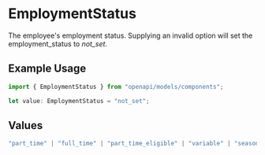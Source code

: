 # EmploymentStatus

The employee's employment status. Supplying an invalid option will set the employment_status to *not_set*.

## Example Usage

```typescript
import { EmploymentStatus } from "openapi/models/components";

let value: EmploymentStatus = "not_set";
```

## Values

```typescript
"part_time" | "full_time" | "part_time_eligible" | "variable" | "seasonal" | "not_set"
```